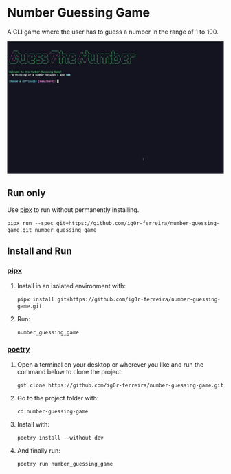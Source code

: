 # Number Guessing Game

A CLI game where the user has to guess a number in the range of 1 to 100.

![Number Guessing Game](assets/number-guessing-game.gif)

## Run only

Use [pipx](https://pypa.github.io/pipx/) to run without permanently installing.

```
pipx run --spec git+https://github.com/ig0r-ferreira/number-guessing-game.git number_guessing_game
```

## Install and Run

### [pipx](https://pypa.github.io/pipx/)
  
1. Install in an isolated environment with:
    ```
    pipx install git+https://github.com/ig0r-ferreira/number-guessing-game.git
    ```

2. Run:
    ```
    number_guessing_game
    ```

### [poetry](https://python-poetry.org/)

1. Open a terminal on your desktop or wherever you like and run the command below to clone the project:
    ```
    git clone https://github.com/ig0r-ferreira/number-guessing-game.git
    ```

2. Go to the project folder with:
    ```
    cd number-guessing-game
    ```

3. Install with:
    ```
    poetry install --without dev
    ```

4. And finally run:
    ```
    poetry run number_guessing_game
    ```